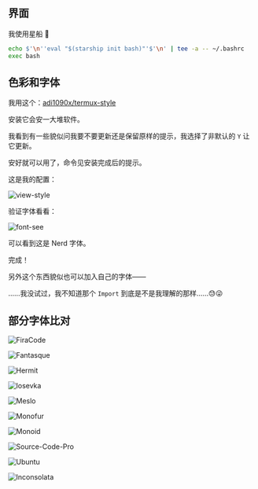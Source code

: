 
## 界面

我使用星船 🚀

~~~ sh
echo $'\n''eval "$(starship init bash)"'$'\n' | tee -a -- ~/.bashrc
exec bash
~~~

## 色彩和字体

我用这个：[adi1090x/termux-style](https://github.com/adi1090x/termux-style)

安装它会安一大堆软件。

我看到有一些貌似问我要不要更新还是保留原样的提示，我选择了非默认的 `Y` 让它更新。

安好就可以用了，命令见安装完成后的提示。

这是我的配置：

![view-style](./Screenshot_2022-04-29-12-08-08-39_84d3000e3f4017145260f7618db1d683.jpg)

验证字体看看：

![font-see](./Screenshot_2022-04-29-12-21-54-87_84d3000e3f4017145260f7618db1d683.jpg)

可以看到这是 Nerd 字体。

完成！

另外这个东西貌似也可以加入自己的字体——

……我没试过，我不知道那个 `Import` 到底是不是我理解的那样……😓😜

## 部分字体比对

![FiraCode](Screenshot_2022-04-29-21-43-34-64_84d3000e3f4017145260f7618db1d683.jpg)

![Fantasque](Screenshot_2022-04-29-21-44-18-90_84d3000e3f4017145260f7618db1d683.jpg)

![Hermit](Screenshot_2022-04-29-21-45-07-72_84d3000e3f4017145260f7618db1d683.jpg)

![Iosevka](Screenshot_2022-04-29-21-54-40-69_84d3000e3f4017145260f7618db1d683.jpg)

![Meslo](Screenshot_2022-04-29-21-56-01-48_84d3000e3f4017145260f7618db1d683.jpg)

![Monofur](Screenshot_2022-04-29-21-56-45-96_84d3000e3f4017145260f7618db1d683.jpg)

![Monoid](Screenshot_2022-04-29-21-57-29-70_84d3000e3f4017145260f7618db1d683.jpg)

![Source-Code-Pro](Screenshot_2022-04-29-21-58-42-30_84d3000e3f4017145260f7618db1d683.jpg)

![Ubuntu](Screenshot_2022-04-29-21-59-20-30_84d3000e3f4017145260f7618db1d683.jpg)

![Inconsolata](Screenshot_2022-04-29-22-04-28-43_84d3000e3f4017145260f7618db1d683.jpg)






